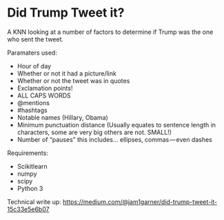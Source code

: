 # Did Trump Tweet it?

A KNN looking at a number of factors to determine if Trump was the one who sent the tweet.

Paramaters used:
* Hour of day
* Whether or not it had a picture/link
* Whether or not the tweet was in quotes
* Exclamation points!
* ALL CAPS WORDS
* @mentions
* #hashtags
* Notable names (Hillary, Obama)
* Minimum punctuation distance (Usually equates to sentence length in characters, some are very big others are not. SMALL!)
* Number of “pauses” this includes… ellipses, commas — even dashes

Requirements:
* Scikitlearn
* numpy
* scipy
* Python 3

Technical write up: https://medium.com/@jam1garner/did-trump-tweet-it-15c33e5e6b07
